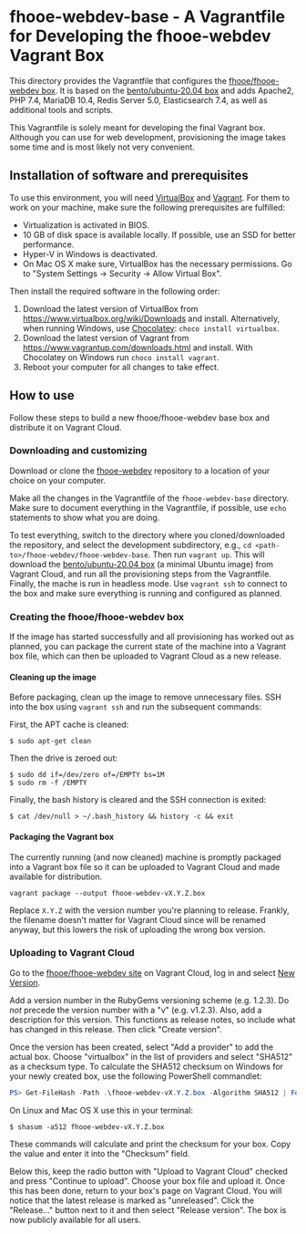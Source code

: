 # fhooe-webdev-base - A Vagrantfile for Developing the fhooe-webdev Vagrant Box

This directory provides the Vagrantfile that configures the [fhooe/fhooe-webdev box](https://app.vagrantup.com/fhooe/boxes/fhooe-webdev). It is based on the [bento/ubuntu-20.04 box](https://app.vagrantup.com/bento/boxes/ubuntu-20.04) and adds Apache2, PHP 7.4, MariaDB 10.4, Redis Server 5.0, Elasticsearch 7.4, as well as additional tools and scripts.

This Vagrantfile is solely meant for developing the final Vagrant box. Although you can use for web development, provisioning the image takes some time and is most likely not very convenient.

## Installation of software and prerequisites

To use this environment, you will need [VirtualBox](https://www.virtualbox.org/) and [Vagrant](https://www.vagrantup.com/). For them to work on your machine, make sure the following prerequisites are fulfilled:

* Virtualization is activated in BIOS.
* 10 GB of disk space is available locally. If possible, use an SSD for better performance.
* Hyper-V in Windows is deactivated.
* On Mac OS X make sure, VirtualBox has the necessary permissions. Go to "System Settings -> Security -> Allow Virtual Box".

Then install the required software in the following order:

1. Download the latest version of VirtualBox from <https://www.virtualbox.org/wiki/Downloads> and install. Alternatively, when running Windows, use [Chocolatey](https://chocolatey.org/): `choco install virtualbox`.
2. Download the latest version of Vagrant from <https://www.vagrantup.com/downloads.html> and install. With Chocolatey on Windows run `choco install vagrant`.
3. Reboot your computer for all changes to take effect.

## How to use

Follow these steps to build a new fhooe/fhooe-webdev base box and distribute it on Vagrant Cloud.

### Downloading and customizing

Download or clone the [fhooe-webdev](https://github.com/Digital-Media/fhooe-webdev) repository to a location of your choice on your computer.

Make all the changes in the Vagrantfile of the `fhooe-webdev-base` directory. Make sure to document everything in the Vagrantfile, if possible, use `echo` statements to show what you are doing.

To test everything, switch to the directory where you cloned/downloaded the repository, and select the development subdirectory, e.g., `cd <path-to>/fhooe-webdev/fhooe-webdev-base`. Then run `vagrant up`. This will download the [bento/ubuntu-20.04 box](https://app.vagrantup.com/bento/boxes/ubuntu-20.04) (a minimal Ubuntu image) from Vagrant Cloud, and run all the provisioning steps from the Vagrantfile. Finally, the mache is run in headless mode. Use `vagrant ssh` to connect to the box and make sure everything is running and configured as planned.

### Creating the fhooe/fhooe-webdev box

If the image has started successfully and all provisioning has worked out as planned, you can package the current state of the machine into a Vagrant box file, which can then be uploaded to Vagrant Cloud as a new release.

#### Cleaning up the image

Before packaging, clean up the image to remove unnecessary files. SSH into the box using `vagrant ssh` and run the subsequent commands:

First, the APT cache is cleaned:

```shell
$ sudo apt-get clean
```

Then the drive is zeroed out:

```shell
$ sudo dd if=/dev/zero of=/EMPTY bs=1M
$ sudo rm -f /EMPTY
```

Finally, the bash history is cleared and the SSH connection is exited:

```shell
$ cat /dev/null > ~/.bash_history && history -c && exit
```

#### Packaging the Vagrant box

The currently running (and now cleaned) machine is promptly packaged into a Vagrant box file so it can be uploaded to Vagrant Cloud and made available for distribution.

```
vagrant package --output fhooe-webdev-vX.Y.Z.box
```

Replace `X.Y.Z` with the version number you're planning to release. Frankly, the filename doesn't matter for Vagrant Cloud since will be renamed anyway, but this lowers the risk of uploading the wrong box version.

### Uploading to Vagrant Cloud

Go to the [fhooe/fhooe-webdev site](https://app.vagrantup.com/fhooe/boxes/fhooe-webdev) on Vagrant Cloud, log in and select [New Version](https://app.vagrantup.com/fhooe/boxes/fhooe-webdev/versions/new).

Add a version number in the RubyGems versioning scheme (e.g. 1.2.3). Do *not* precede the version number with a "v" (e.g. v1.2.3). Also, add a description for this version. This functions as release notes, so include what has changed in this release. Then click "Create version".

Once the version has been created, select "Add a provider" to add the actual box. Choose "virtualbox" in the list of providers and select "SHA512" as a checksum type. To calculate the SHA512 checksum on Windows for your newly created box, use the following PowerShell commandlet:

```powershell
PS> Get-FileHash -Path .\fhooe-webdev-vX.Y.Z.box -Algorithm SHA512 | Format-List
```

On Linux and Mac OS X use this in your terminal:

```shell
$ shasum -a512 fhooe-webdev-vX.Y.Z.box
```

These commands will calculate and print the checksum for your box. Copy the value and enter it into the "Checksum" field.

Below this, keep the radio button with "Upload to Vagrant Cloud" checked and press "Continue to upload". Choose your box file and upload it. Once this has been done, return to your box's page on Vagrant Cloud. You will notice that the latest release is marked as "unreleased". Click the "Release..." button next to it and then select "Release version". The box is now publicly available for all users.
